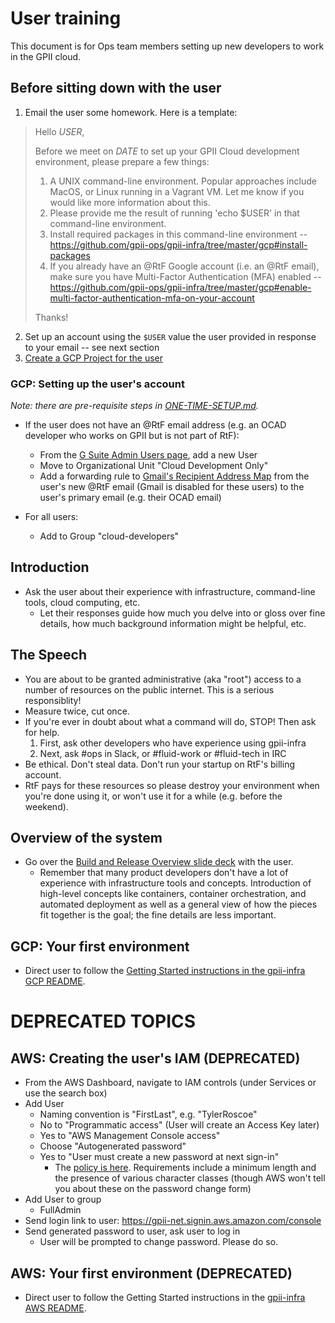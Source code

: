 # User training

This document is for Ops team members setting up new developers to work in the GPII cloud.

## Before sitting down with the user

1. Email the user some homework. Here is a template:
> Hello _USER_,
>
> Before we meet on _DATE_ to set up your GPII Cloud development environment, please prepare a few things:
>
> 1. A UNIX command-line environment. Popular approaches include MacOS, or Linux running in a Vagrant VM. Let me know if you would like more information about this.
> 1. Please provide me the result of running 'echo $USER' in that command-line environment.
> 1. Install required packages in this command-line environment -- https://github.com/gpii-ops/gpii-infra/tree/master/gcp#install-packages 
> 1. If you already have an @RtF Google account (i.e. an @RtF email), make sure you have Multi-Factor Authentication (MFA) enabled -- https://github.com/gpii-ops/gpii-infra/tree/master/gcp#enable-multi-factor-authentication-mfa-on-your-account
>
>Thanks!
2. Set up an account using the `$USER` value the user provided in response to your email -- see next section
3. [Create a GCP Project for the user](./common/README.md#adding-a-dev-project)

### GCP: Setting up the user's account

_Note: there are pre-requisite steps in [ONE-TIME-SETUP.md](ONE-TIME-SETUP.md)._

* If the user does not have an @RtF email address (e.g. an OCAD developer who works on GPII but is not part of RtF):
   * From the [G Suite Admin Users page](https://admin.google.com/u/1/ac/users), add a new User
   * Move to Organizational Unit "Cloud Development Only"
   * Add a forwarding rule to [Gmail's Recipient Address Map](https://support.google.com/a/answer/4524505?hl=en) from the user's new @RtF email (Gmail is disabled for these users) to the user's primary email (e.g. their OCAD email)

* For all users:
   * Add to Group "cloud-developers"

## Introduction

* Ask the user about their experience with infrastructure, command-line tools, cloud computing, etc.
   * Let their responses guide how much you delve into or gloss over fine details, how much background information might be helpful, etc.

## The Speech

* You are about to be granted administrative (aka "root") access to a number of resources on the public internet. This is a serious responsiblity!
* Measure twice, cut once.
* If you're ever in doubt about what a command will do, STOP! Then ask for help.
   1. First, ask other developers who have experience using gpii-infra
   1. Next, ask #ops in Slack, or #fluid-work or #fluid-tech in IRC
* Be ethical. Don't steal data. Don't run your startup on RtF's billing account.
* RtF pays for these resources so please destroy your environment when you're done using it, or won't use it for a while (e.g. before the weekend).

## Overview of the system

* Go over the [Build and Release Overview slide deck](https://docs.google.com/presentation/d/1l8qQEvFaml_qgc0fynHScVhWseu0loytcYaFP_m0tBs/edit#slide=id.g3150fb0231_0_0) with the user.
   * Remember that many product developers don't have a lot of experience with infrastructure tools and concepts. Introduction of high-level concepts like containers, container orchestration, and automated deployment as well as a general view of how the pieces fit together is the goal; the fine details are less important.

## GCP: Your first environment
* Direct user to follow the [Getting Started instructions in the gpii-infra GCP README](gcp/README.md#getting-started).

# DEPRECATED TOPICS

## AWS: Creating the user's IAM (DEPRECATED)
* From the AWS Dashboard, navigate to IAM controls (under Services or use the search box)
* Add User
   * Naming convention is "FirstLast", e.g. "TylerRoscoe"
   * No to "Programmatic access" (User will create an Access Key later)
   * Yes to "AWS Management Console access"
   * Choose "Autogenerated password"
   * Yes to "User must create a new password at next sign-in"
      * The [policy is here](https://console.aws.amazon.com/iam/home?region=us-east-2#/account_settings). Requirements include a minimum length and the presence of various character classes (though AWS won't tell you about these on the password change form)
* Add User to group
   * FullAdmin
* Send login link to user: https://gpii-net.signin.aws.amazon.com/console
* Send generated password to user, ask user to log in
   * User will be prompted to change password. Please do so.

## AWS: Your first environment (DEPRECATED)
* Direct user to follow the Getting Started instructions in the [gpii-infra AWS README](aws/README.md).
